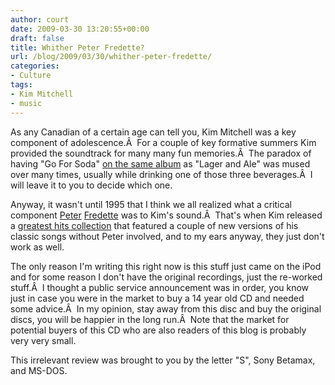```yaml
---
author: court
date: 2009-03-30 13:20:55+00:00
draft: false
title: Whither Peter Fredette?
url: /blog/2009/03/30/whither-peter-fredette/
categories:
- Culture
tags:
- Kim Mitchell
- music
---
```


As any Canadian of a certain age can tell you, Kim Mitchell was a key component of adolescence.Â  For a couple of key formative summers Kim provided the soundtrack for many many fun memories.Â  The paradox of having "Go For Soda" [on the same album](http://en.wikipedia.org/wiki/Akimbo_Alogo) as "Lager and Ale" was mused over many times, usually while drinking one of those three beverages.Â  I will leave it to you to decide which one.

Anyway, it wasn't until 1995 that I think we all realized what a critical component [Peter](http://www.answers.com/topic/peter-fredette) [Fredette](http://jam.canoe.ca/Music/Pop_Encyclopedia/F/Fredette_Peter.html) was to Kim's sound.Â  That's when Kim released a [greatest hits collection](http://en.wikipedia.org/wiki/Greatest_Hits_(Kim_Mitchell_album)) that featured a couple of new versions of his classic songs without Peter involved, and to my ears anyway, they just don't work as well.

The only reason I'm writing this right now is this stuff just came on the iPod and for some reason I don't have the original recordings, just the re-worked stuff.Â  I thought a public service announcement was in order, you know just in case you were in the market to buy a 14 year old CD and needed some advice.Â  In my opinion, stay away from this disc and buy the original discs, you will be happier in the long run.Â  Note that the market for potential buyers of this CD who are also readers of this blog is probably very very small.

This irrelevant review was brought to you by the letter "S", Sony Betamax, and MS-DOS.
